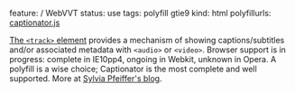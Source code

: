 feature: <track> / WebVVT
status: use
tags: polyfill gtie9
kind: html
polyfillurls: [captionator.js](http://captionatorjs.com/)

[The `<track>` element](http://www.html5rocks.com/en/tutorials/track/basics/) provides a mechanism of showing captions/subtitles and/or associated metadata with `<audio>` or `<video>`. Browser support is in progress: complete in IE10pp4, ongoing in Webkit, unknown in Opera. A polyfill is a wise choice; Captionator is the most complete and well supported. More at [Sylvia Pfeiffer's blog](http://blog.gingertech.net/2011/06/27/recent-developments-around-webvtt/).
